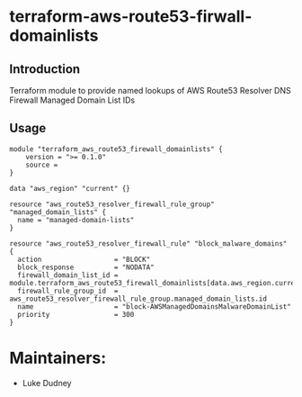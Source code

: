 # terraform-aws-route53-firwall-domainlists

## Introduction
Terraform module to provide named lookups of AWS Route53 Resolver DNS Firewall Managed Domain List IDs

## Usage

```hcl
module "terraform_aws_route53_firewall_domainlists" {
    version = ">= 0.1.0"
    source =
}

data "aws_region" "current" {}

resource "aws_route53_resolver_firewall_rule_group" "managed_domain_lists" {
  name = "managed-domain-lists"
}

resource "aws_route53_resolver_firewall_rule" "block_malware_domains" {
  action                  = "BLOCK"
  block_response          = "NODATA"
  firewall_domain_list_id = module.terraform_aws_route53_firewall_domainlists[data.aws_region.current.name].AWSManagedDomainsMalwareDomainList
  firewall_rule_group_id  = aws_route53_resolver_firewall_rule_group.managed_domain_lists.id
  name                    = "block-AWSManagedDomainsMalwareDomainList"
  priority                = 300
}

```

<!-- BEGINNING OF PRE-COMMIT-TERRAFORM DOCS HOOK -->
<!-- END OF PRE-COMMIT-TERRAFORM DOCS HOOK -->
# Maintainers:

- Luke Dudney
